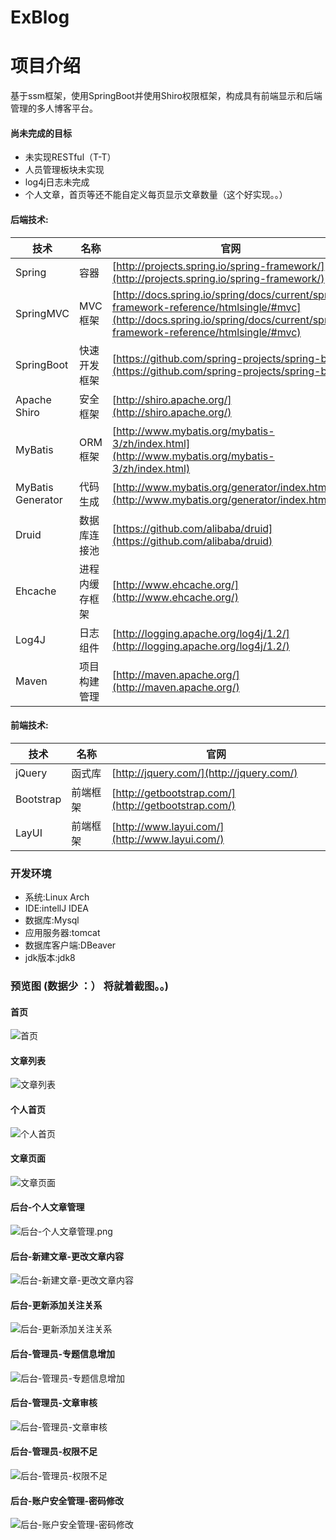 # ExBlog
# 项目介绍
基于ssm框架，使用SpringBoot并使用Shiro权限框架，构成具有前端显示和后端管理的多人博客平台。
#### 尚未完成的目标
- 未实现RESTful（T-T）
- 人员管理板块未实现
- log4j日志未完成
- 个人文章，首页等还不能自定义每页显示文章数量（这个好实现。。）
#### 后端技术:
技术 | 名称 | 官网
----|------|----
Spring | 容器  | [http://projects.spring.io/spring-framework/](http://projects.spring.io/spring-framework/)
SpringMVC | MVC框架  | [http://docs.spring.io/spring/docs/current/spring-framework-reference/htmlsingle/#mvc](http://docs.spring.io/spring/docs/current/spring-framework-reference/htmlsingle/#mvc)
SpringBoot | 快速开发框架 | [https://github.com/spring-projects/spring-boot](https://github.com/spring-projects/spring-boot)
Apache Shiro | 安全框架  | [http://shiro.apache.org/](http://shiro.apache.org/)
MyBatis | ORM框架  | [http://www.mybatis.org/mybatis-3/zh/index.html](http://www.mybatis.org/mybatis-3/zh/index.html)
MyBatis Generator | 代码生成  | [http://www.mybatis.org/generator/index.html](http://www.mybatis.org/generator/index.html)
Druid | 数据库连接池  | [https://github.com/alibaba/druid](https://github.com/alibaba/druid)
Ehcache | 进程内缓存框架  | [http://www.ehcache.org/](http://www.ehcache.org/)
Log4J | 日志组件  | [http://logging.apache.org/log4j/1.2/](http://logging.apache.org/log4j/1.2/)
Maven | 项目构建管理  | [http://maven.apache.org/](http://maven.apache.org/)
#### 前端技术:
技术 | 名称 | 官网
----|------|----
jQuery | 函式库  | [http://jquery.com/](http://jquery.com/)
Bootstrap | 前端框架  | [http://getbootstrap.com/](http://getbootstrap.com/)
LayUI | 前端框架 | [http://www.layui.com/](http://www.layui.com/)
### 开发环境
- 系统:Linux Arch
- IDE:intellJ IDEA
- 数据库:Mysql
- 应用服务器:tomcat
- 数据库客户端:DBeaver
- jdk版本:jdk8
### 预览图 (数据少 ：） 将就着截图。。)
#### 首页
![首页](screenShot/首页.png)
#### 文章列表
![文章列表](screenShot/文章列表.png)
#### 个人首页
![个人首页](screenShot/个人首页.png)
#### 文章页面
![文章页面](screenShot/文章页面.png)
#### 后台-个人文章管理
![后台-个人文章管理.png](screenShot/后台-个人文章管理.png)
#### 后台-新建文章-更改文章内容
![后台-新建文章-更改文章内容](screenShot/后台-新建文章-更改文章内容.png)
#### 后台-更新添加关注关系
![后台-更新添加关注关系](screenShot/后台-更新添加关注关系.png)
#### 后台-管理员-专题信息增加
![后台-管理员-专题信息增加](screenShot/后台-管理员-专题信息增加.png)
#### 后台-管理员-文章审核
![后台-管理员-文章审核](screenShot/后台-管理员-文章审核.png)
#### 后台-管理员-权限不足
![后台-管理员-权限不足](screenShot/后台-管理员-权限不足.png)
#### 后台-账户安全管理-密码修改
![后台-账户安全管理-密码修改](screenShot/后台-账户安全管理-密码修改.png)
